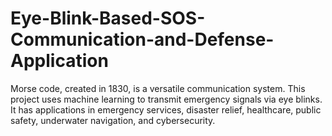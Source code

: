 # Eye-Blink-Based-SOS-Communication-and-Defense-Application
 Morse code, created in 1830, is a versatile communication system. This project uses machine learning to transmit emergency signals via eye blinks. It has applications in emergency services, disaster relief, healthcare, public safety, underwater navigation, and cybersecurity.
